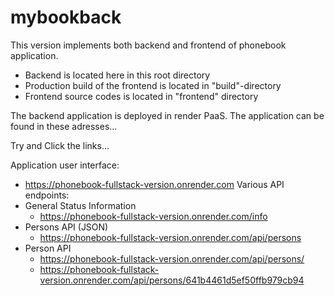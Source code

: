 # mybookback
This version implements both backend and frontend of phonebook application.
- Backend is located here in this root directory
- Production build of the frontend is located in "build"-directory
- Frontend source codes is located in "frontend" directory

The backend application is deployed in render PaaS.
The application can be found in these adresses...

Try and Click the links...

Application user interface:
  - https://phonebook-fullstack-version.onrender.com
Various API endpoints:
- General Status Information
    - https://phonebook-fullstack-version.onrender.com/info
- Persons API (JSON)
    - https://phonebook-fullstack-version.onrender.com/api/persons
- Person API
    - https://phonebook-fullstack-version.onrender.com/api/persons/<id>
    - https://phonebook-fullstack-version.onrender.com/api/persons/641b4461d5ef50ffb979cb94


  

